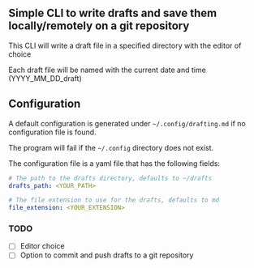 ## Simple CLI to write drafts and save them locally/remotely on a git repository

This CLI will write a draft file in a specified directory with the editor of choice

Each draft file will be named with the current date and time (YYYY_MM_DD_draft)

## Configuration

A default configuration is generated under `~/.config/drafting.md` if no configuration file is found.

The program will fail if the `~/.config` directory does not exist.

The configuration file is a yaml file that has the following fields:

```yaml
# The path to the drafts directory, defaults to ~/drafts
drafts_path: <YOUR_PATH>

# The file extension to use for the drafts, defaults to md
file_extension: <YOUR_EXTENSION>
```

### TODO

- [ ] Editor choice
- [ ] Option to commit and push drafts to a git repository
